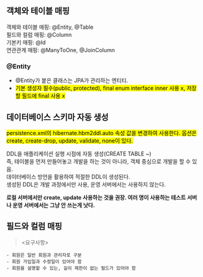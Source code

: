 ## 객체와 테이블 매핑

객체와 테이블 매핑: @Entity, @Table  
필드와 컬럼 매핑: @Column  
기본키 매핑: @Id  
연관관계 매핑: @ManyToOne, @JoinColumn

### @Entity

- @Entity가 붙은 클래스는 JPA가 관리하는 엔티티.
- <mark>기본 생성자 필수(public, protected), final enum interface inner 사용 x, 저장할 필드에 final 사용 x</mark>

## 데이터베이스 스키마 자동 생성

<mark>persistence.xml의 hibernate.hbm2ddl.auto 속성 값을 변경하여 사용한다. 옵션은 create, create-drop, update, validate, none이 있다. </mark>

DDL을 애플리케이션 실행 시점에 자동 생성(CREATE TABLE ~)  
즉, 테이블을 먼저 만들어놓고 개발을 하는 것이 아니라, 객체 중심으로 개발을 할 수 있음.  
데이터베이스 방언을 활용하여 적절한 DDL이 생성된다.  
생성된 DDL은 개발 과정에서만 사용, 운영 서버에서는 사용하지 않는다.

**로컬 서버에서만 create, update 사용하는 것을 권장. 여러 명이 사용하는 테스트 서버나 운영 서버에서는 그냥 안 쓰는게 낫다.**

## 필드와 컬럼 매핑

> <요구사항>

    - 회원은 일반 회원과 관리자로 구분
    - 회원 가입일과 수정일이 있어야 함
    - 회원을 설명할 수 있는, 길이 제한이 없는 필드가 있어야 함
